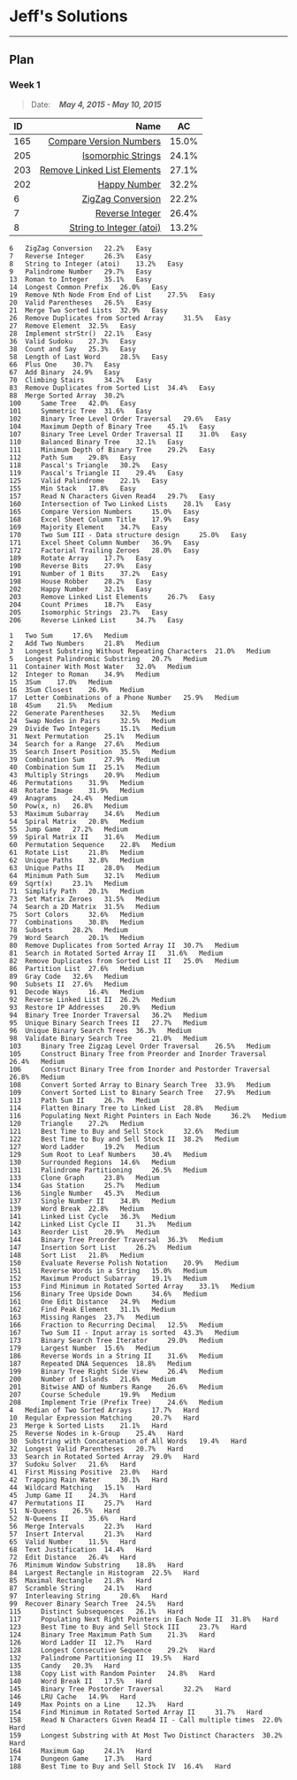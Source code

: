 # Jeff's Solutions
***
## Plan
### Week 1 
> Date:&nbsp;&nbsp;&nbsp; ***May 4, 2015 - May 10, 2015***

|ID       |  Name                      |   AC |
|:------- |--------------------------: |:-----:|
|165|	[Compare Version Numbers][165]|15.0%|
|205|	[Isomorphic Strings][205]|	24.1%|	
|203|	[Remove Linked List Elements][203]|	27.1%|	
|202|	[Happy Number][202]|	32.2%	|
|6	|[ZigZag Conversion][6]|	22.2%	|
|7	|[Reverse Integer][7]|	26.4%	|
|8	|[String to Integer (atoi)][8]|	13.2%	|

[165]:https://leetcode.com/problems/compare-version-numbers/
[205]:https://leetcode.com/problems/isomorphic-strings/
[203]:https://leetcode.com/problems/remove-linked-list-elements/
[202]:https://leetcode.com/problems/happy-number/
[6]:https://leetcode.com/problems/zigzag-conversion/
[7]:https://leetcode.com/problems/reverse-integer/
[8]:https://leetcode.com/problems/string-to-integer-atoi/

 	6 	ZigZag Conversion 	22.2% 	Easy
	7 	Reverse Integer 	26.3% 	Easy
	8 	String to Integer (atoi) 	13.2% 	Easy
	9 	Palindrome Number 	29.7% 	Easy
	13 	Roman to Integer 	35.1% 	Easy
	14 	Longest Common Prefix 	26.0% 	Easy
	19 	Remove Nth Node From End of List 	27.5% 	Easy
	20 	Valid Parentheses 	26.5% 	Easy
	21 	Merge Two Sorted Lists 	32.9% 	Easy
	26 	Remove Duplicates from Sorted Array 	31.5% 	Easy
	27 	Remove Element 	32.5% 	Easy
	28 	Implement strStr() 	22.1% 	Easy
	36 	Valid Sudoku 	27.3% 	Easy
	38 	Count and Say 	25.3% 	Easy
	58 	Length of Last Word 	28.5% 	Easy
	66 	Plus One 	30.7% 	Easy
	67 	Add Binary 	24.9% 	Easy
	70 	Climbing Stairs 	34.2% 	Easy
	83 	Remove Duplicates from Sorted List 	34.4% 	Easy
	88 	Merge Sorted Array 	30.2% 	
	100 	Same Tree 	42.0% 	Easy
	101 	Symmetric Tree 	31.6% 	Easy
	102 	Binary Tree Level Order Traversal 	29.6% 	Easy
	104 	Maximum Depth of Binary Tree 	45.1% 	Easy
	107 	Binary Tree Level Order Traversal II 	31.0% 	Easy
	110 	Balanced Binary Tree 	32.1% 	Easy
	111 	Minimum Depth of Binary Tree 	29.2% 	Easy
	112 	Path Sum 	29.8% 	Easy
	118 	Pascal's Triangle 	30.2% 	Easy
	119 	Pascal's Triangle II 	29.4% 	Easy
	125 	Valid Palindrome 	22.1% 	Easy
	155 	Min Stack 	17.8% 	Easy
	157 	Read N Characters Given Read4 	29.7% 	Easy
	160 	Intersection of Two Linked Lists 	28.1% 	Easy
	165 	Compare Version Numbers 	15.0% 	Easy
	168 	Excel Sheet Column Title 	17.9% 	Easy
	169 	Majority Element 	34.7% 	Easy
	170 	Two Sum III - Data structure design 	25.0% 	Easy
	171 	Excel Sheet Column Number 	36.9% 	Easy
	172 	Factorial Trailing Zeroes 	28.0% 	Easy
	189 	Rotate Array 	17.7% 	Easy
	190 	Reverse Bits 	27.9% 	Easy
	191 	Number of 1 Bits 	37.2% 	Easy
	198 	House Robber 	28.2% 	Easy
	202 	Happy Number 	32.1% 	Easy
	203 	Remove Linked List Elements 	26.7% 	Easy
	204 	Count Primes 	18.7% 	Easy
	205 	Isomorphic Strings 	23.7% 	Easy
	206 	Reverse Linked List 	34.7% 	Easy
	
	1 	Two Sum 	17.6% 	Medium
	2 	Add Two Numbers 	21.8% 	Medium
	3 	Longest Substring Without Repeating Characters 	21.0% 	Medium
	5 	Longest Palindromic Substring 	20.7% 	Medium
	11 	Container With Most Water 	32.0% 	Medium
	12 	Integer to Roman 	34.9% 	Medium
	15 	3Sum 	17.0% 	Medium
	16 	3Sum Closest 	26.9% 	Medium
	17 	Letter Combinations of a Phone Number 	25.9% 	Medium
	18 	4Sum 	21.5% 	Medium
	22 	Generate Parentheses 	32.5% 	Medium
	24 	Swap Nodes in Pairs 	32.5% 	Medium
	29 	Divide Two Integers 	15.1% 	Medium
	31 	Next Permutation 	25.1% 	Medium
	34 	Search for a Range 	27.6% 	Medium
	35 	Search Insert Position 	35.5% 	Medium
	39 	Combination Sum 	27.9% 	Medium
	40 	Combination Sum II 	25.1% 	Medium
	43 	Multiply Strings 	20.9% 	Medium
	46 	Permutations 	31.9% 	Medium
	48 	Rotate Image 	31.9% 	Medium
	49 	Anagrams 	24.4% 	Medium
	50 	Pow(x, n) 	26.8% 	Medium
	53 	Maximum Subarray 	34.6% 	Medium
	54 	Spiral Matrix 	20.8% 	Medium
	55 	Jump Game 	27.2% 	Medium
	59 	Spiral Matrix II 	31.6% 	Medium
	60 	Permutation Sequence 	22.8% 	Medium
	61 	Rotate List 	21.8% 	Medium
	62 	Unique Paths 	32.8% 	Medium
	63 	Unique Paths II 	28.0% 	Medium
	64 	Minimum Path Sum 	32.1% 	Medium
	69 	Sqrt(x) 	23.1% 	Medium
	71 	Simplify Path 	20.1% 	Medium
	73 	Set Matrix Zeroes 	31.5% 	Medium
	74 	Search a 2D Matrix 	31.5% 	Medium
	75 	Sort Colors 	32.6% 	Medium
	77 	Combinations 	30.8% 	Medium
	78 	Subsets 	28.2% 	Medium
	79 	Word Search 	20.1% 	Medium
	80 	Remove Duplicates from Sorted Array II 	30.7% 	Medium
	81 	Search in Rotated Sorted Array II 	31.6% 	Medium
	82 	Remove Duplicates from Sorted List II 	25.0% 	Medium
	86 	Partition List 	27.6% 	Medium
	89 	Gray Code 	32.6% 	Medium
	90 	Subsets II 	27.6% 	Medium
	91 	Decode Ways 	16.4% 	Medium
	92 	Reverse Linked List II 	26.2% 	Medium
	93 	Restore IP Addresses 	20.9% 	Medium
	94 	Binary Tree Inorder Traversal 	36.2% 	Medium
	95 	Unique Binary Search Trees II 	27.7% 	Medium
	96 	Unique Binary Search Trees 	36.3% 	Medium
	98 	Validate Binary Search Tree 	21.0% 	Medium
	103 	Binary Tree Zigzag Level Order Traversal 	26.5% 	Medium
	105 	Construct Binary Tree from Preorder and Inorder Traversal 	26.4% 	Medium
	106 	Construct Binary Tree from Inorder and Postorder Traversal 	26.8% 	Medium
	108 	Convert Sorted Array to Binary Search Tree 	33.9% 	Medium
	109 	Convert Sorted List to Binary Search Tree 	27.9% 	Medium
	113 	Path Sum II 	26.7% 	Medium
	114 	Flatten Binary Tree to Linked List 	28.8% 	Medium
	116 	Populating Next Right Pointers in Each Node 	36.2% 	Medium
	120 	Triangle 	27.2% 	Medium
	121 	Best Time to Buy and Sell Stock 	32.6% 	Medium
	122 	Best Time to Buy and Sell Stock II 	38.2% 	Medium
	127 	Word Ladder 	19.2% 	Medium
	129 	Sum Root to Leaf Numbers 	30.4% 	Medium
	130 	Surrounded Regions 	14.6% 	Medium
	131 	Palindrome Partitioning 	26.5% 	Medium
	133 	Clone Graph 	23.8% 	Medium
	134 	Gas Station 	25.7% 	Medium
	136 	Single Number 	45.3% 	Medium
	137 	Single Number II 	34.8% 	Medium
	139 	Word Break 	22.8% 	Medium
	141 	Linked List Cycle 	36.3% 	Medium
	142 	Linked List Cycle II 	31.3% 	Medium
	143 	Reorder List 	20.9% 	Medium
	144 	Binary Tree Preorder Traversal 	36.3% 	Medium
	147 	Insertion Sort List 	26.2% 	Medium
	148 	Sort List 	21.8% 	Medium
	150 	Evaluate Reverse Polish Notation 	20.9% 	Medium
	151 	Reverse Words in a String 	15.0% 	Medium
	152 	Maximum Product Subarray 	19.1% 	Medium
	153 	Find Minimum in Rotated Sorted Array 	33.1% 	Medium
	156 	Binary Tree Upside Down 	34.6% 	Medium
	161 	One Edit Distance 	24.9% 	Medium
	162 	Find Peak Element 	31.1% 	Medium
	163 	Missing Ranges 	23.7% 	Medium
	166 	Fraction to Recurring Decimal 	12.5% 	Medium
	167 	Two Sum II - Input array is sorted 	43.3% 	Medium
	173 	Binary Search Tree Iterator 	29.0% 	Medium
	179 	Largest Number 	15.6% 	Medium
	186 	Reverse Words in a String II 	31.6% 	Medium
	187 	Repeated DNA Sequences 	18.8% 	Medium
	199 	Binary Tree Right Side View 	26.4% 	Medium
	200 	Number of Islands 	21.6% 	Medium
	201 	Bitwise AND of Numbers Range 	26.6% 	Medium
	207 	Course Schedule 	19.9% 	Medium
	208 	Implement Trie (Prefix Tree) 	24.6% 	Medium
	4 	Median of Two Sorted Arrays 	17.7% 	Hard
	10 	Regular Expression Matching 	20.7% 	Hard
	23 	Merge k Sorted Lists 	21.1% 	Hard
	25 	Reverse Nodes in k-Group 	25.4% 	Hard
	30 	Substring with Concatenation of All Words 	19.4% 	Hard
	32 	Longest Valid Parentheses 	20.7% 	Hard
	33 	Search in Rotated Sorted Array 	29.0% 	Hard
	37 	Sudoku Solver 	21.6% 	Hard
	41 	First Missing Positive 	23.0% 	Hard
	42 	Trapping Rain Water 	30.1% 	Hard
	44 	Wildcard Matching 	15.1% 	Hard
	45 	Jump Game II 	24.3% 	Hard
	47 	Permutations II 	25.7% 	Hard
	51 	N-Queens 	26.5% 	Hard
	52 	N-Queens II 	35.6% 	Hard
	56 	Merge Intervals 	22.3% 	Hard
	57 	Insert Interval 	21.3% 	Hard
	65 	Valid Number 	11.5% 	Hard
	68 	Text Justification 	14.4% 	Hard
	72 	Edit Distance 	26.4% 	Hard
	76 	Minimum Window Substring 	18.8% 	Hard
	84 	Largest Rectangle in Histogram 	22.5% 	Hard
	85 	Maximal Rectangle 	21.8% 	Hard
	87 	Scramble String 	24.1% 	Hard
	97 	Interleaving String 	20.6% 	Hard
	99 	Recover Binary Search Tree 	24.5% 	Hard
	115 	Distinct Subsequences 	26.1% 	Hard
	117 	Populating Next Right Pointers in Each Node II 	31.8% 	Hard
	123 	Best Time to Buy and Sell Stock III 	23.7% 	Hard
	124 	Binary Tree Maximum Path Sum 	21.3% 	Hard
	126 	Word Ladder II 	12.7% 	Hard
	128 	Longest Consecutive Sequence 	29.2% 	Hard
	132 	Palindrome Partitioning II 	19.5% 	Hard
	135 	Candy 	20.3% 	Hard
	138 	Copy List with Random Pointer 	24.8% 	Hard
	140 	Word Break II 	17.5% 	Hard
	145 	Binary Tree Postorder Traversal 	32.2% 	Hard
	146 	LRU Cache 	14.9% 	Hard
	149 	Max Points on a Line 	12.3% 	Hard
	154 	Find Minimum in Rotated Sorted Array II 	31.7% 	Hard
	158 	Read N Characters Given Read4 II - Call multiple times 	22.0% 	Hard
	159 	Longest Substring with At Most Two Distinct Characters 	30.2% 	Hard
	164 	Maximum Gap 	24.1% 	Hard
	174 	Dungeon Game 	17.3% 	Hard
	188 	Best Time to Buy and Sell Stock IV 	16.4% 	Hard

